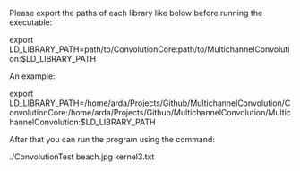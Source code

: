 
Please export the paths of each library like below before running the executable:

export LD_LIBRARY_PATH=path/to/ConvolutionCore:path/to/MultichannelConvolution:$LD_LIBRARY_PATH

An example:

export LD_LIBRARY_PATH=/home/arda/Projects/Github/MultichannelConvolution/ConvolutionCore:/home/arda/Projects/Github/MultichannelConvolution/MultichannelConvolution:$LD_LIBRARY_PATH

After that you can run the program using the command:

./ConvolutionTest beach.jpg kernel3.txt
